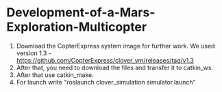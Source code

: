 # Development-of-a-Mars-Exploration-Multicopter
1. Download the CopterExpress system image for further work. We used version 1.3 -  https://github.com/CopterExpress/clover_vm/releases/tag/v1.3
2. After that, you need to download the files and transfer it to catkin_ws.
3. After that use catkin_make.
4. For launch write "roslaunch clover_simulation simulator.launch" 


